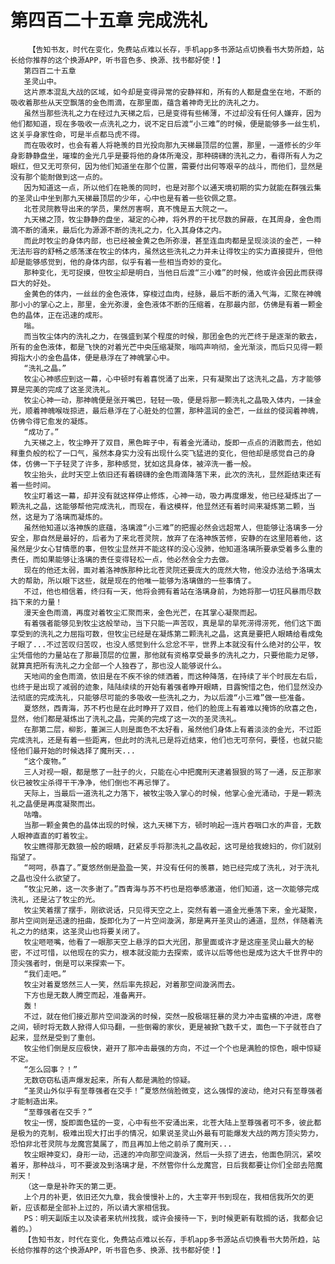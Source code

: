 # 第四百二十五章 完成洗礼
        【告知书友，时代在变化，免费站点难以长存，手机app多书源站点切换看书大势所趋，站长给你推荐的这个换源APP，听书音色多、换源、找书都好使！】
       第四百二十五章
       圣灵山中。
       这片原本混乱大战的区域，如今却是变得异常的安静祥和，所有的人都是盘坐在地，不断的吸收着那些从天空飘落的金色雨滴，在那里面，蕴含着神奇无比的洗礼之力。
       虽然当那些洗礼之力在经过九天梯之后，已是变得有些稀薄，不过却没有任何人嫌弃，因为他们都知道，现在多吸收一点洗礼之力，说不定日后渡“小三难”的时候，便是能够多一丝生机，这关乎身家性命，可是半点都马虎不得。
       而在吸收时，也会有着人将艳羡的目光投向那九天梯最顶层的位置，那里，一道修长的少年身影静静盘坐，璀璨的金光几乎是要将他的身体所淹没，那种磅礴的洗礼之力，看得所有人为之眼红，但又无可奈何，因为他们知道坐在那个位置，需要付出何等艰辛的战斗，而他们，显然是没有那个能耐做到这一点的。
       因为知道这一点，所以他们在艳羡的同时，也是对那个以通天境初期的实力就能在群强云集的圣灵山中坐到那九天梯最顶层的少年，心中也是有着一些钦佩之意。
       北苍灵院教导出来的学员，果然厉害啊，真不愧是五大院之一。
       九天梯之顶，牧尘静静的盘坐，凝定的心神，将外界的干扰尽数的屏蔽，在其周身，金色雨滴不断的涌来，最后化为源源不断的洗礼之力，化入其身体之内。
       而此时牧尘的身体内部，也已经被金黄之色所弥漫，甚至连血肉都是呈现淡淡的金芒，一种无法形容的舒畅之感荡漾在牧尘的体内，虽然这些洗礼之力并未让得牧尘的实力直接提升，但他却是能够感觉到，他的身体内部，似乎有着一些相当奇妙的变化。
       那种变化，无可捉摸，但牧尘却是明白，当他日后渡“三小难”的时候，他或许会因此而获得巨大的好处。
       金黄色的体内，一丝丝的金色液体，穿梭过血肉，经脉，最后不断的涌入气海，汇聚在神魄那小小的掌心之上，那里，金光弥漫，金色液体不断的压缩着，在那最内部，仿佛是有着一颗金色的晶体，正在迅速的成形。
       嗡。
       而当牧尘体内的洗礼之力，在强盛到某个程度的时候，那团金色的光芒终于是逐渐的散去，所有的金色液体，都是飞快的对着光芒中央压缩凝聚，嗡鸣声响彻，金光渐淡，而后只见得一颗拇指大小的金色晶体，便是悬浮在了神魄掌心中。
       “洗礼之晶。”
       牧尘心神感应到这一幕，心中顿时有着喜悦涌了出来，只有凝聚出了这洗礼之晶，方才能够算是完美的完成了这圣灵洗礼。
       牧尘心神一动，那神魄便是张开嘴巴，轻轻一吸，便是将那一颗洗礼之晶吸入体内，一抹金光，顺着神魄喉咙掠进，最后悬浮在了心脏处的位置，那种温润的金芒，一丝丝的侵润着神魄，仿佛令得它愈发的凝炼。
       “成功了。”
       九天梯之上，牧尘睁开了双目，黑色眸子中，有着金光涌动，旋即一点点的消散而去，他如释重负般的松了一口气，虽然本身实力没有出现什么突飞猛进的变化，但他却是感觉自己的身体，仿佛一下子轻灵了许多，那种感觉，犹如这具身体，被淬洗一番一般。
       牧尘抬头，此时天空上依旧还有着磅礴的金色雨滴降落下来，此次的洗礼，显然距结束还有着一些时间。
       牧尘盯着这一幕，却并没有就这样停止修炼，心神一动，吸力再度爆发，他已经凝炼出了一颗洗礼之晶，这能够帮他完成洗礼，而现在，看这模样，他显然还有着时间来凝炼第二颗，当然，这是为了洛璃而凝炼的。
       虽然他知道以洛神族的底蕴，洛璃渡“小三难”的把握必然会远超常人，但能够让洛璃多一分安全，那自然是最好的，后者为了来北苍灵院，放弃了在洛神族苦修，安静的在这里陪着他，这虽然是少女心甘情愿的事，但牧尘显然并不能这样的没心没肺，他知道洛璃所要承受着多么重的责任，而如果能够让洛璃的责任变得轻松一点，他必然会全力去做。
       现在的他还太弱，面对着洛神族那种比北苍灵院还要庞大的庞然大物，他没办法给予洛璃太大的帮助，所以眼下这些，就是现在的他唯一能够为洛璃做的一些事情了。
       不过，他也相信着，终归有一天，他将会拥有着站在洛璃身前，为她将那一切狂风暴雨尽数挡下来的力量！
       漫天金色雨滴，再度对着牧尘汇聚而来，金色光芒，在其掌心凝聚而起。
       有着强者能够见到牧尘这般举动，当下只能一声苦叹，真是旱的旱死涝得涝死，他们这下面享受到的洗礼之力屈指可数，但牧尘已经是在凝炼第二颗洗礼之晶，这真是要把人眼睛给看成兔子眼了...不过苦叹归苦叹，也没人感觉到什么忿忿不平，世界上本就没有什么绝对的公平，牧尘凭借他的力量站在了那最顶层的位置，那他就有资格享受最多的洗礼之力，只要他能力足够，就算真把所有洗礼之力全部一个人独吞了，那也没人能够说什么。
       天地间的金色雨滴，依旧是在不疾不徐的倾洒着，而这种降落，在持续了半个时辰左右后，也终于是出现了减弱的迹象，陆陆续续的开始有着强者睁开眼睛，目露惋惜之色，他们显然没办法彻底的完成洗礼，只能够尽可能的多吸收一些洗礼之力，为以后渡“小三难”做一些准备。
       夏悠然，西青海，苏不朽也是在此时睁开了双目，他们的脸庞上有着难以掩饰的欣喜之色，显然，他们都是凝炼出了洗礼之晶，完美的完成了这一次的圣灵洗礼。
       在那第二层，柳影，董渊三人则是面色不太好看，虽然他们身体上有着淡淡的金光，不过距完成洗礼，还是有着一些距离，但此时的洗礼已是将近结束，他们也无可奈何，要怪，也就只能怪他们最开始的时候选择了魔刑天...
       “这个废物。”
       三人对视一眼，都是憋了一肚子的火，只能在心中把魔刑天逮着狠狠的骂了一通，反正那家伙已被牧尘杀得干干净净，他们倒也不再忌惮了。
       天际上，当最后一道洗礼之力落下，被牧尘吸入掌心的时候，他掌心金光涌动，于是一颗洗礼之晶便是再度凝聚而出。
       咕噜。
       当那一颗金黄色的晶体出现的时候，这九天梯下方，顿时响起一连片吞咽口水的声音，无数人眼神直直的盯着牧尘。
       牧尘瞧得那无数狼一般的眼睛，赶紧反手将那洗礼之晶收起，这可是给我媳妇的，你们就别指望了。
       “呵呵，恭喜了。”夏悠然倒是盈盈一笑，并没有任何的羡慕，她已经完成了洗礼，对于洗礼之晶也没什么欲望了。
       “牧尘兄弟，这一次多谢了。”西青海与苏不朽也是抱拳感激道，他们知道，这一次能够完成洗礼，还是沾了牧尘的光。
       牧尘笑着摆了摆手，刚欲说话，只见得天空之上，突然有着一道金光垂落下来，金光凝聚，那片空间则是迅速的扭曲，旋即化为了一片空间漩涡，那是离开圣灵山的通道，显然，伴随着洗礼之力的结束，这圣灵山也将要关闭了。
       牧尘咂咂嘴，他看了一眼那天空上悬浮的巨大光团，那里面或许才是这座圣灵山最大的秘密，不过可惜，以他现在的实力，根本就没能力去探索，或许以后等他也是成为这大千世界中的顶尖强者时，倒是可以来探索一下。
       “我们走吧。”
       牧尘对着夏悠然三人一笑，然后率先掠起，对着那空间漩涡而去。
       下方也是无数人腾空而起，准备离开。
       轰！
       不过，就在他们接近那片空间漩涡的时候，突然一股极端狂暴的灵力冲击蛮横的冲进，席卷之间，顿时将无数人掀得人仰马翻，一些倒霉的家伙，更是被掀飞数千丈，面色一下子就苍白了起来，显然是受到了重创。
       牧尘他们倒是反应极快，避开了那冲击最强的方向，不过一个个也是满脸的惊色，眼中惊疑不定。
       “怎么回事？！”
       无数窃窃私语声爆发起来，所有人都是满脸的惊疑。
       “圣灵山外似乎有至尊强者在交手！”夏悠然俏脸微变，这么强悍的波动，绝对只有至尊强者才能制造出来。
       “至尊强者在交手？”
       牧尘一愣，旋即面色猛的一变，心中有些不安涌出来，北苍大陆上至尊强者可不多，彼此都是极为的克制，极难出现大打出手的情况，如果说圣灵山外最有可能爆发大战的两方顶尖势力，恐怕非北苍灵院与龙魔宫莫属了，而且再加上他之前杀了魔刑天...
       牧尘眼神变幻，身形一动，迅速的冲向那空间漩涡，然后一头掠了进去，他面色阴沉，紧咬着牙，那种战斗，可不要波及到洛璃才是，不然管你什么龙魔宫，日后我都要让你们全部去陪魔刑天！
       （这一章是补昨天的第二更。
       上个月的补更，依旧还欠九章，我会慢慢补上的，大主宰开书到现在，我相信我所欠的更新，应该都是全部补上过的，所以请大家相信我。
       PS：明天副版主以及读者来杭州找我，或许会接待一下，到时候更新有耽搁的话，我都会记着的。）
       【告知书友，时代在变化，免费站点难以长存，手机app多书源站点切换看书大势所趋，站长给你推荐的这个换源APP，听书音色多、换源、找书都好使！】